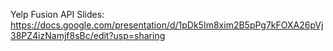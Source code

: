 Yelp Fusion API Slides: https://docs.google.com/presentation/d/1pDk5Im8xim2B5pPg7kFOXA26pVj38PZ4izNamjf8sBc/edit?usp=sharing
